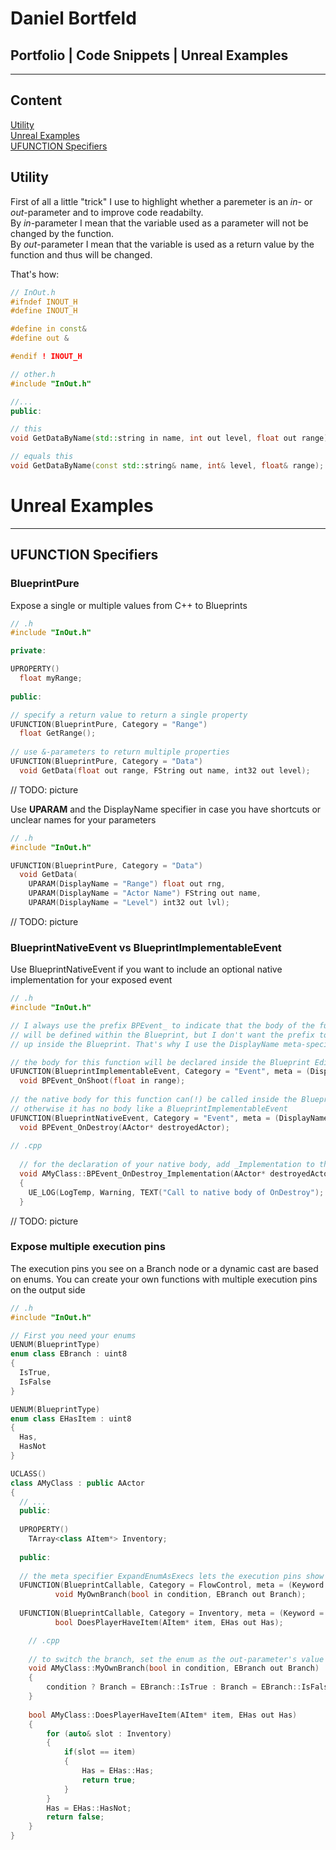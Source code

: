 # Daniel Bortfeld  

## Portfolio | Code Snippets | Unreal Examples  
***  

## Content

[Utility](#Utility)  
[Unreal Examples](#Unreal_Examples)  
[UFUNCTION Specifiers](#UFUNCTION_Specifiers)  

<a name="Utility"/>  

## Utility  
First of all a little "trick" I use to highlight whether a paremeter is an *in*- or *out*-parameter and to improve code readabilty.  
By *in*-parameter I mean that the variable used as a parameter will not be changed by the function.  
By *out*-parameter I mean that the variable is used as a return value by the function and thus will be changed.  
  

That's how:  
  
```c++
// InOut.h
#ifndef INOUT_H
#define INOUT_H

#define in const&
#define out &

#endif ! INOUT_H
```

```c++
// other.h
#include "InOut.h"

//...
public:

// this
void GetDataByName(std::string in name, int out level, float out range);

// equals this
void GetDataByName(const std::string& name, int& level, float& range);
```

<a name="Unreal_Examples"/>  

# Unreal Examples    
***  

<a name="UFUNCTION_Specifiers"/>  

## UFUNCTION Specifiers  

### BlueprintPure

Expose a single or multiple values from C++ to Blueprints

```c++
// .h
#include "InOut.h"

private:

UPROPERTY()
  float myRange;
  
public:

// specify a return value to return a single property
UFUNCTION(BlueprintPure, Category = "Range")
  float GetRange();  
  
// use &-parameters to return multiple properties
UFUNCTION(BlueprintPure, Category = "Data")
  void GetData(float out range, FString out name, int32 out level);
```

// TODO: picture

Use **UPARAM** and the DisplayName specifier in case you have shortcuts or unclear names for your parameters

```c++
// .h
#include "InOut.h"

UFUNCTION(BlueprintPure, Category = "Data")
  void GetData(
    UPARAM(DisplayName = "Range") float out rng, 
    UPARAM(DisplayName = "Actor Name") FString out name, 
    UPARAM(DisplayName = "Level") int32 out lvl);
```

// TODO: picture

### BlueprintNativeEvent vs BlueprintImplementableEvent

Use BlueprintNativeEvent if you want to include an optional native implementation for your exposed event

```c++
// .h
#include "InOut.h"

// I always use the prefix BPEvent_ to indicate that the body of the function 
// will be defined within the Blueprint, but I don't want the prefix to show 
// up inside the Blueprint. That's why I use the DisplayName meta-specifier

// the body for this function will be declared inside the Blueprint Editor
UFUNCTION(BlueprintImplementableEvent, Category = "Event", meta = (DisplayName = "OnShoot"))
  void BPEvent_OnShoot(float in range);
  
// the native body for this function can(!) be called inside the Blueprint Editor
// otherwise it has no body like a BlueprintImplementableEvent
UFUNCTION(BlueprintNativeEvent, Category = "Event", meta = (DisplayName = "OnShoot"))
  void BPEvent_OnDestroy(AActor* destroyedActor);
  
// .cpp
  
  // for the declaration of your native body, add _Implementation to the function name
  void AMyClass::BPEvent_OnDestroy_Implementation(AActor* destroyedActor)
  {
    UE_LOG(LogTemp, Warning, TEXT("Call to native body of OnDestroy");
  }
```

// TODO: picture

### Expose multiple execution pins

The execution pins you see on a Branch node or a dynamic cast are based on enums. You can create your own functions with multiple execution pins on the output side

```c++
// .h
#include "InOut.h"

// First you need your enums
UENUM(BlueprintType)
enum class EBranch : uint8
{
  IsTrue,
  IsFalse
}

UENUM(BlueprintType)
enum class EHasItem : uint8
{
  Has,
  HasNot
}

UCLASS()
class AMyClass : public AActor
{
  // ...
  public:
  
  UPROPERTY()
    TArray<class AItem*> Inventory;
    
  public:
  
  // the meta specifier ExpandEnumAsExecs lets the execution pins show up in the Blueprint Editor
  UFUNCTION(BlueprintCallable, Category = FlowControl, meta = (Keyword = "if", ExpandEnumAsExecs="Branch"))
		  void MyOwnBranch(bool in condition, EBranch out Branch);
    
  UFUNCTION(BlueprintCallable, Category = Inventory, meta = (Keyword = "has", ExpandEnumAsExecs="Branch"))
		  bool DoesPlayerHaveItem(AItem* item, EHas out Has);
```

```c++
    // .cpp
  
    // to switch the branch, set the enum as the out-parameter's value
    void AMyClass::MyOwnBranch(bool in condition, EBranch out Branch)
    {
        condition ? Branch = EBranch::IsTrue : Branch = EBranch::IsFalse;
    }
   
    bool AMyClass::DoesPlayerHaveItem(AItem* item, EHas out Has)
    {
        for (auto& slot : Inventory)
        {
            if(slot == item)
            {
                Has = EHas::Has;
                return true;
            }
        }
        Has = EHas::HasNot;
        return false;
    }
}
```
